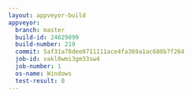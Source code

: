 ```yaml
---
layout: appveyor-build
appveyor:
  branch: master
  build-id: 24629899
  build-number: 219
  commit: 5af31a78dee0711111ace4fa369a1ac680b7f264
  job-id: vakl0wmi3gm33sw4
  job-number: 1
  os-name: Windows
  test-result: 0
---
```

